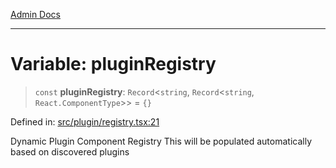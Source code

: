 [Admin Docs](/)

---

# Variable: pluginRegistry

> `const` **pluginRegistry**: `Record`\<`string`, `Record`\<`string`, `React.ComponentType`\>\> = `{}`

Defined in: [src/plugin/registry.tsx:21](https://github.com/PalisadoesFoundation/talawa-admin/blob/main/src/plugin/registry.tsx#L21)

Dynamic Plugin Component Registry
This will be populated automatically based on discovered plugins

